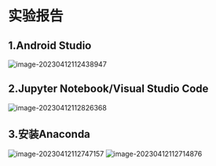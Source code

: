 # 实验报告

## 1.Android Studio
![image-20230412112438947](https://user-images.githubusercontent.com/96356893/232263828-08fdf717-88d1-45b5-8549-e4186079ed55.png)



## 2.Jupyter Notebook/Visual Studio Code
![image-20230412112826368](https://user-images.githubusercontent.com/96356893/232263836-bef14d73-b9f1-4104-b386-8d66b600470b.png)


## 3.安装Anaconda 

![image-20230412112747157](https://user-images.githubusercontent.com/96356893/232263857-bf068d42-59d6-4721-a5b9-eec02d164e44.png)
![image-20230412112714876](https://user-images.githubusercontent.com/96356893/232263874-940881ec-f9cd-403d-98a4-d34d2d246b4e.png)